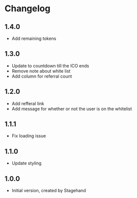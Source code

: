 # Changelog

## 1.4.0

- Add remaining tokens

## 1.3.0

- Update to countdown till the ICO ends
- Remove note about white list
- Add column for referral count

## 1.2.0

- Add refferal link
- Add message for whether or not the user is on the whitelist

## 1.1.1

- Fix loading issue

## 1.1.0

- Update styling

## 1.0.0

- Initial version, created by Stagehand
